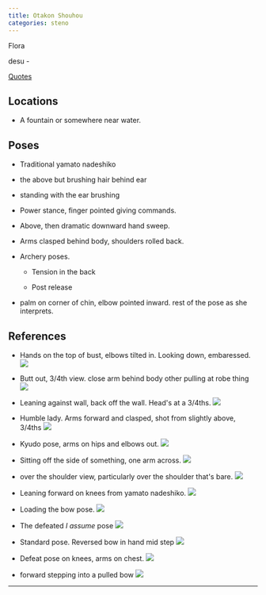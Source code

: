 ```yaml
---
title: Otakon Shouhou
categories: steno
---
```


Flora

desu - 

[Quotes](http://kancolle.wikia.com/wiki/Shouhou)

## Locations

* A fountain or somewhere near water.

## Poses

* Traditional yamato nadeshiko

* the above but brushing hair behind ear

* standing with the ear brushing

* Power stance, finger pointed giving commands. 

* Above, then dramatic downward hand sweep. 

* Arms clasped behind body, shoulders rolled back. 

* Archery poses.

  * Tension in the back

  * Post release

* palm on corner of chin, elbow pointed inward. rest of the pose as she interprets.

## References

* Hands on the top of bust, elbows tilted in. Looking down, embaressed. ![](http://e-shuushuu.net/images/2016-03-08-816389.jpeg) 

* Butt out, 3/4th view. close arm behind body other pulling at robe thing ![](http://e-shuushuu.net/images/2016-02-25-813336.png)

* Leaning against wall, back off the wall. Head's at a 3/4ths. ![](http://e-shuushuu.net/images/2015-10-23-778818.jpeg)

* Humble lady. Arms forward and clasped, shot from slightly above, 3/4ths ![](http://e-shuushuu.net/images/2015-08-24-762940.jpeg)

* Kyudo pose, arms on hips and elbows out. ![](http://e-shuushuu.net/images/2015-07-28-755302.jpeg)

* Sitting off the side of something, one arm across. ![](http://e-shuushuu.net/images/2015-06-27-746608.jpeg)

* over the shoulder view, particularly over the shoulder that's bare. ![](http://e-shuushuu.net/images/2014-12-20-695449.png)

* Leaning forward on knees from yamato nadeshiko. ![](http://e-shuushuu.net/images/2014-09-04-671187.jpeg)

* Loading the bow pose. ![](http://e-shuushuu.net/images/2013-10-27-614354.jpeg)

* The defeated *I assume* pose ![](https://vignette2.wikia.nocookie.net/kancolle/images/e/e1/CVL_Shouhou_074_Full_Damaged.png/revision/latest?cb=20150519023401)

* Standard pose. Reversed bow in hand mid step ![](https://vignette2.wikia.nocookie.net/kancolle/images/8/85/CVL_Shouhou_Kai_282_Full.png/revision/latest?cb=20150626142341)

* Defeat pose on knees, arms on chest.  ![](https://vignette2.wikia.nocookie.net/kancolle/images/d/d7/CVL_Shouhou_Kai_282_Full_Damaged.png/revision/latest?cb=20150626142351)

* forward stepping into a pulled bow ![](http://e-shuushuu.net/images/2013-08-29-602726.jpeg)

---